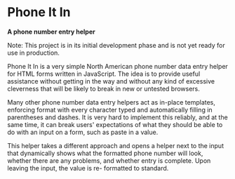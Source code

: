 Phone It In
===========
**A phone number entry helper**

Note: This project is in its initial development phase and is not
yet ready for use in production.

Phone It In is a very simple North American phone number data
entry helper for HTML forms written in JavaScript. The idea is
to provide useful assistance without getting in the way and
without any kind of excessive cleverness that will be likely to
break in new or untested browsers.

Many other phone number data entry helpers act as in-place
templates, enforcing format with every character typed and
automatically filling in parentheses and dashes. It is very hard
to implement this reliably, and at the same time, it can break
users' expectations of what they should be able to do with an
input on a form, such as paste in a value.

This helper takes a different approach and opens a helper next
to the input that dynamically shows what the formatted phone
number will look, whether there are any problems, and whether
entry is complete. Upon leaving the input, the value is re-
formatted to standard.
